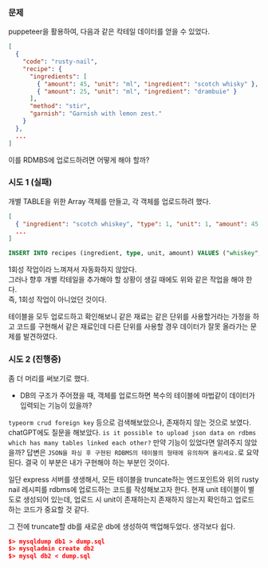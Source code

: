 ### 문제
puppeteer을 활용하여, 다음과 같은 칵테일 데이터를 얻을 수 있었다.

```json
[
  {
    "code": "rusty-nail",
    "recipe": {
      "ingredients": [
        { "amount": 45, "unit": "ml", "ingredient": "scotch whisky" },
        { "amount": 25, "unit": "ml", "ingredient": "drambuie" }
      ],
      "method": "stir",
      "garnish": "Garnish with lemon zest."
    }
  },
  ...
]
```

이를 RDMBS에 업로드하려면 어떻게 해야 할까?

### 시도 1 (실패)
개별 TABLE을 위한 Array 객체를 만들고, 각 객체를 업로드하려 했다.
```json
[
  { "ingredient": "scotch whiskey", "type": 1, "unit": 1, "amount": 45 },
  ...
]
```

```sql
INSERT INTO recipes (ingredient, type, unit, amount) VALUES ("whiskey", 1, 1, 30);
```

1회성 작업이라 느껴져서 자동화하지 않았다.  
그러나 향후 개별 칵테일을 추가해야 할 상황이 생길 때에도 위와 같은 작업을 해야 한다.  
즉, 1회성 작업이 아니었던 것이다.  

테이블을 모두 업로드하고 확인해보니 같은 재료는 같은 단위를 사용할거라는 가정을 하고 코드를 구현해서 같은 재료인데 다른 단위를 사용할 경우 데이터가 잘못 올라가는 문제를 발견하였다.
  
### 시도 2 (진행중)
좀 더 머리를 써보기로 했다.  
- DB의 구조가 주어졌을 때, 객체를 업로드하면 복수의 테이블에 마법같이 데이터가 입력되는 기능이 있을까?  

`typeorm crud foreign key` 등으로 검색해보았으나, 존재하지 않는 것으로 보였다.
chatGPT에도 질문을 해보았다. `is it possible to upload json data on rdbms which has many tables linked each other?`
만약 기능이 있었다면 알려주지 않았을까? 답변은 `JSON을 파싱 후 구현된 RDBMS의 테이블의 형태에 유의하며 올리세요.`로 요약된다.
결국 이 부분은 내가 구현해야 하는 부분인 것이다.

일단 express 서버를 생생해서, 모든 테이블을 truncate하는 엔드포인트와 위의 rusty nail 레시피를 rdbms에 업로드하는 코드를 작성해보고자 한다. 현재 unit 테이블이 별도로 생성되어 있는데, 업로드 시 unit이 존재하는지 존재하지 않는지 확인하고 업로드하는 코드가 중요할 것 같다.

그 전에 truncate할 db를 새로운 db에 생성하여 백업해두었다. 생각보다 쉽다.
```json
$> mysqldump db1 > dump.sql
$> mysqladmin create db2
$> mysql db2 < dump.sql
```


